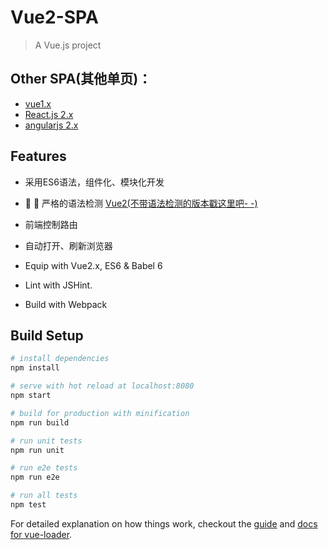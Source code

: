 # Vue2-SPA

> A Vue.js project 

## Other SPA(其他单页)：
- [vue1.x](https://github.com/allan2coder/Vue-SPA)
- [React.js 2.x](https://github.com/allan2coder/React-SPA-Tutorial)
- [angularjs 2.x](https://github.com/allan2coder/angular2-SPA)

## Features

- 采用ES6语法，组件化、模块化开发
- :checkered_flag: :rotating_light: 严格的语法检测 [Vue2(不带语法检测的版本戳这里吧- -)](https://github.com/allan2coder/Vue2-SPA2)
- 前端控制路由
- 自动打开、刷新浏览器

- Equip with Vue2.x, ES6 & Babel 6
- Lint with JSHint.
- Build with Webpack

## Build Setup

``` bash
# install dependencies
npm install

# serve with hot reload at localhost:8080
npm start

# build for production with minification
npm run build

# run unit tests
npm run unit

# run e2e tests
npm run e2e

# run all tests
npm test
```

For detailed explanation on how things work, checkout the [guide](http://vuejs-templates.github.io/webpack/) and [docs for vue-loader](http://vuejs.github.io/vue-loader).
